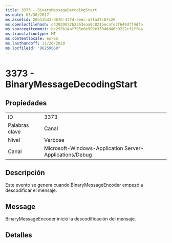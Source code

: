 ```yaml
---
title: 3373 - BinaryMessageDecodingStart
ms.date: 03/30/2017
ms.assetid: 20b13b33-d67d-47fd-aeec-a7fa3fc87c26
ms.openlocfilehash: d43039072b2363eaa0c821becafe2f649dff4dfa
ms.sourcegitcommit: bc293b14af795e0e999e3304dd40c0222cf2ffe4
ms.translationtype: MT
ms.contentlocale: es-ES
ms.lasthandoff: 11/26/2020
ms.locfileid: "96259660"
---
```

# <a name="3373---binarymessagedecodingstart"></a>3373 - BinaryMessageDecodingStart

## <a name="properties"></a>Propiedades  
  
|||  
|-|-|  
|ID|3373|  
|Palabras clave|Canal|  
|Nivel|Verbose|  
|Canal|Microsoft-Windows-Application Server-Applications/Debug|  
  
## <a name="description"></a>Descripción  

 Este evento se genera cuando BinaryMessageEncoder empezó a descodificar el mensaje.  
  
## <a name="message"></a>Message  

 BinaryMessageEncoder inició la descodificación del mensaje.  
  
## <a name="details"></a>Detalles
